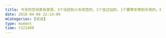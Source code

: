 ```yaml
---
title: 今天的空间真有意思，3个没赶到火车改签的，1个坐过站的，1个要等车等到半夜的，碰到鬼了哦
date: 2018-04-04 22:14:09
mCategories: [说说]
type: moment
time: t221409
---
```


<div id="pics-20180404221409"></div>

<script src="/lib/moment/pics.js"></script>
<script>
var data = [
    {"link": "2018-04-04_000000.gif", "type": "shuoshuo"}
];
picsRender(data, "pics-20180404221409");
</script>
